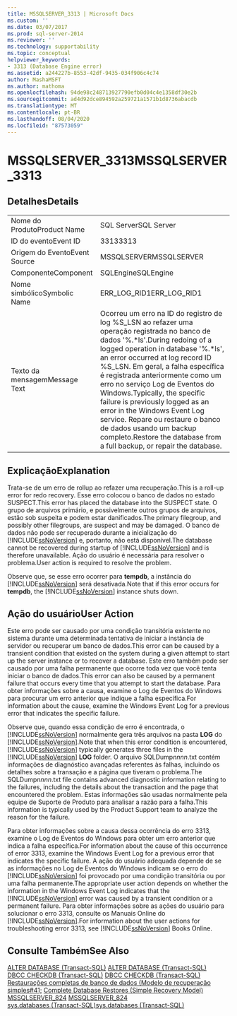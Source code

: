```yaml
---
title: MSSQLSERVER_3313 | Microsoft Docs
ms.custom: ''
ms.date: 03/07/2017
ms.prod: sql-server-2014
ms.reviewer: ''
ms.technology: supportability
ms.topic: conceptual
helpviewer_keywords:
- 3313 (Database Engine error)
ms.assetid: a244227b-8553-42df-9435-034f906c4c74
author: MashaMSFT
ms.author: mathoma
ms.openlocfilehash: 94de98c248713927790efb0d04c4e1358df30e2b
ms.sourcegitcommit: ad4d92dce894592a259721a1571b1d8736abacdb
ms.translationtype: MT
ms.contentlocale: pt-BR
ms.lasthandoff: 08/04/2020
ms.locfileid: "87573059"
---
```

# <a name="mssqlserver_3313"></a><span data-ttu-id="f75e6-102">MSSQLSERVER_3313</span><span class="sxs-lookup"><span data-stu-id="f75e6-102">MSSQLSERVER_3313</span></span>
    
## <a name="details"></a><span data-ttu-id="f75e6-103">Detalhes</span><span class="sxs-lookup"><span data-stu-id="f75e6-103">Details</span></span>  
  
|||  
|-|-|  
|<span data-ttu-id="f75e6-104">Nome do Produto</span><span class="sxs-lookup"><span data-stu-id="f75e6-104">Product Name</span></span>|<span data-ttu-id="f75e6-105">SQL Server</span><span class="sxs-lookup"><span data-stu-id="f75e6-105">SQL Server</span></span>|  
|<span data-ttu-id="f75e6-106">ID do evento</span><span class="sxs-lookup"><span data-stu-id="f75e6-106">Event ID</span></span>|<span data-ttu-id="f75e6-107">3313</span><span class="sxs-lookup"><span data-stu-id="f75e6-107">3313</span></span>|  
|<span data-ttu-id="f75e6-108">Origem do Evento</span><span class="sxs-lookup"><span data-stu-id="f75e6-108">Event Source</span></span>|<span data-ttu-id="f75e6-109">MSSQLSERVER</span><span class="sxs-lookup"><span data-stu-id="f75e6-109">MSSQLSERVER</span></span>|  
|<span data-ttu-id="f75e6-110">Componente</span><span class="sxs-lookup"><span data-stu-id="f75e6-110">Component</span></span>|<span data-ttu-id="f75e6-111">SQLEngine</span><span class="sxs-lookup"><span data-stu-id="f75e6-111">SQLEngine</span></span>|  
|<span data-ttu-id="f75e6-112">Nome simbólico</span><span class="sxs-lookup"><span data-stu-id="f75e6-112">Symbolic Name</span></span>|<span data-ttu-id="f75e6-113">ERR_LOG_RID1</span><span class="sxs-lookup"><span data-stu-id="f75e6-113">ERR_LOG_RID1</span></span>|  
|<span data-ttu-id="f75e6-114">Texto da mensagem</span><span class="sxs-lookup"><span data-stu-id="f75e6-114">Message Text</span></span>|<span data-ttu-id="f75e6-115">Ocorreu um erro na ID do registro de log %S_LSN ao refazer uma operação registrada no banco de dados '%.\*ls'.</span><span class="sxs-lookup"><span data-stu-id="f75e6-115">During redoing of a logged operation in database '%.\*ls', an error occurred at log record ID %S_LSN.</span></span> <span data-ttu-id="f75e6-116">Em geral, a falha específica é registrada anteriormente como um erro no serviço Log de Eventos do Windows.</span><span class="sxs-lookup"><span data-stu-id="f75e6-116">Typically, the specific failure is previously logged as an error in the Windows Event Log service.</span></span> <span data-ttu-id="f75e6-117">Repare ou restaure o banco de dados usando um backup completo.</span><span class="sxs-lookup"><span data-stu-id="f75e6-117">Restore the database from a full backup, or repair the database.</span></span>|  
  
## <a name="explanation"></a><span data-ttu-id="f75e6-118">Explicação</span><span class="sxs-lookup"><span data-stu-id="f75e6-118">Explanation</span></span>  
 <span data-ttu-id="f75e6-119">Trata-se de um erro de rollup ao refazer uma recuperação.</span><span class="sxs-lookup"><span data-stu-id="f75e6-119">This is a roll-up error for redo recovery.</span></span> <span data-ttu-id="f75e6-120">Esse erro colocou o banco de dados no estado SUSPECT.</span><span class="sxs-lookup"><span data-stu-id="f75e6-120">This error has placed the database into the SUSPECT state.</span></span> <span data-ttu-id="f75e6-121">O grupo de arquivos primário, e possivelmente outros grupos de arquivos, estão sob suspeita e podem estar danificados.</span><span class="sxs-lookup"><span data-stu-id="f75e6-121">The primary filegroup, and possibly other filegroups, are suspect and may be damaged.</span></span> <span data-ttu-id="f75e6-122">O banco de dados não pode ser recuperado durante a inicialização do [!INCLUDE[ssNoVersion](../../includes/ssnoversion-md.md)] e, portanto, não está disponível.</span><span class="sxs-lookup"><span data-stu-id="f75e6-122">The database cannot be recovered during startup of [!INCLUDE[ssNoVersion](../../includes/ssnoversion-md.md)] and is therefore unavailable.</span></span> <span data-ttu-id="f75e6-123">Ação do usuário é necessária para resolver o problema.</span><span class="sxs-lookup"><span data-stu-id="f75e6-123">User action is required to resolve the problem.</span></span>  
  
 <span data-ttu-id="f75e6-124">Observe que, se esse erro ocorrer para **tempdb**, a instância do [!INCLUDE[ssNoVersion](../../includes/ssnoversion-md.md)] será desativada.</span><span class="sxs-lookup"><span data-stu-id="f75e6-124">Note that if this error occurs for **tempdb**, the [!INCLUDE[ssNoVersion](../../includes/ssnoversion-md.md)] instance shuts down.</span></span>  
  
## <a name="user-action"></a><span data-ttu-id="f75e6-125">Ação do usuário</span><span class="sxs-lookup"><span data-stu-id="f75e6-125">User Action</span></span>  
 <span data-ttu-id="f75e6-126">Este erro pode ser causado por uma condição transitória existente no sistema durante uma determinada tentativa de iniciar a instância de servidor ou recuperar um banco de dados.</span><span class="sxs-lookup"><span data-stu-id="f75e6-126">This error can be caused by a transient condition that existed on the system during a given attempt to start up the server instance or to recover a database.</span></span> <span data-ttu-id="f75e6-127">Este erro também pode ser causado por uma falha permanente que ocorre toda vez que você tenta iniciar o banco de dados.</span><span class="sxs-lookup"><span data-stu-id="f75e6-127">This error can also be caused by a permanent failure that occurs every time that you attempt to start the database.</span></span> <span data-ttu-id="f75e6-128">Para obter informações sobre a causa, examine o Log de Eventos do Windows para procurar um erro anterior que indique a falha específica.</span><span class="sxs-lookup"><span data-stu-id="f75e6-128">For information about the cause, examine the Windows Event Log for a previous error that indicates the specific failure.</span></span>  
  
 <span data-ttu-id="f75e6-129">Observe que, quando essa condição de erro é encontrada, o [!INCLUDE[ssNoVersion](../../includes/ssnoversion-md.md)] normalmente gera três arquivos na pasta **LOG** do [!INCLUDE[ssNoVersion](../../includes/ssnoversion-md.md)].</span><span class="sxs-lookup"><span data-stu-id="f75e6-129">Note that when this error condition is encountered, [!INCLUDE[ssNoVersion](../../includes/ssnoversion-md.md)] typically generates three files in the [!INCLUDE[ssNoVersion](../../includes/ssnoversion-md.md)] **LOG** folder.</span></span> <span data-ttu-id="f75e6-130">O arquivo SQLDump*nnnn*.txt contém informações de diagnóstico avançadas referentes às falhas, incluindo os detalhes sobre a transação e a página que tiveram o problema.</span><span class="sxs-lookup"><span data-stu-id="f75e6-130">The SQLDump*nnnn*.txt file contains advanced diagnostic information relating to the failures, including the details about the transaction and the page that encountered the problem.</span></span> <span data-ttu-id="f75e6-131">Estas informações são usadas normalmente pela equipe de Suporte de Produto para analisar a razão para a falha.</span><span class="sxs-lookup"><span data-stu-id="f75e6-131">This information is typically used by the Product Support team to analyze the reason for the failure.</span></span>  
  
 <span data-ttu-id="f75e6-132">Para obter informações sobre a causa dessa ocorrência do erro 3313, examine o Log de Eventos do Windows para obter um erro anterior que indica a falha específica.</span><span class="sxs-lookup"><span data-stu-id="f75e6-132">For information about the cause of this occurrence of error 3313, examine the Windows Event Log for a previous error that indicates the specific failure.</span></span> <span data-ttu-id="f75e6-133">A ação do usuário adequada depende de se as informações no Log de Eventos do Windows indicam se o erro do [!INCLUDE[ssNoVersion](../../includes/ssnoversion-md.md)] foi provocado por uma condição transitória ou por uma falha permanente.</span><span class="sxs-lookup"><span data-stu-id="f75e6-133">The appropriate user action depends on whether the information in the Windows Event Log indicates that the [!INCLUDE[ssNoVersion](../../includes/ssnoversion-md.md)] error was caused by a transient condition or a permanent failure.</span></span> <span data-ttu-id="f75e6-134">Para obter informações sobre as ações do usuário para solucionar o erro 3313, consulte os Manuais Online do [!INCLUDE[ssNoVersion](../../includes/ssnoversion-md.md)].</span><span class="sxs-lookup"><span data-stu-id="f75e6-134">For information about the user actions for troubleshooting error 3313, see [!INCLUDE[ssNoVersion](../../includes/ssnoversion-md.md)] Books Online.</span></span>  
  
## <a name="see-also"></a><span data-ttu-id="f75e6-135">Consulte Também</span><span class="sxs-lookup"><span data-stu-id="f75e6-135">See Also</span></span>  
 <span data-ttu-id="f75e6-136">[ALTER DATABASE &#40;Transact-SQL&#41;](/sql/t-sql/statements/alter-database-transact-sql) </span><span class="sxs-lookup"><span data-stu-id="f75e6-136">[ALTER DATABASE &#40;Transact-SQL&#41;](/sql/t-sql/statements/alter-database-transact-sql) </span></span>  
 <span data-ttu-id="f75e6-137">[DBCC CHECKDB &#40;Transact-SQL&#41;](/sql/t-sql/database-console-commands/dbcc-checkdb-transact-sql) </span><span class="sxs-lookup"><span data-stu-id="f75e6-137">[DBCC CHECKDB &#40;Transact-SQL&#41;](/sql/t-sql/database-console-commands/dbcc-checkdb-transact-sql) </span></span>  
 <span data-ttu-id="f75e6-138">[Restaurações completas de banco de dados &#40;Modelo de recuperação simples#41;](../backup-restore/complete-database-restores-simple-recovery-model.md) </span><span class="sxs-lookup"><span data-stu-id="f75e6-138">[Complete Database Restores &#40;Simple Recovery Model&#41;](../backup-restore/complete-database-restores-simple-recovery-model.md) </span></span>  
 <span data-ttu-id="f75e6-139">[MSSQLSERVER_824](mssqlserver-824-database-engine-error.md) </span><span class="sxs-lookup"><span data-stu-id="f75e6-139">[MSSQLSERVER_824](mssqlserver-824-database-engine-error.md) </span></span>  
 [<span data-ttu-id="f75e6-140">sys.databases &#40;Transact-SQL&#41;</span><span class="sxs-lookup"><span data-stu-id="f75e6-140">sys.databases &#40;Transact-SQL&#41;</span></span>](/sql/relational-databases/system-catalog-views/sys-databases-transact-sql)  
  
  

